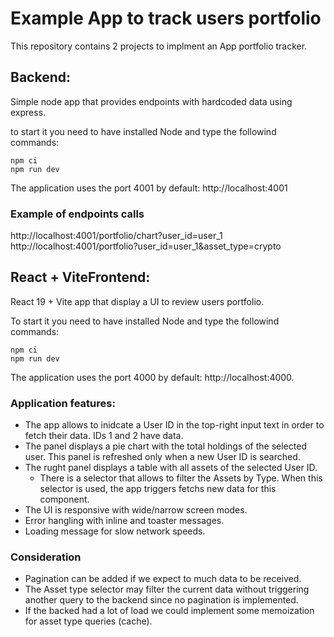 # Example App to track users portfolio

This repository contains 2 projects to implment an App portfolio tracker.

## Backend:
Simple node app that provides endpoints with hardcoded data using express.

to start it you need to have installed Node and type the followind commands:

```
npm ci
npm run dev
```

The application uses the port 4001 by default: http://localhost:4001

### Example of endpoints calls
http://localhost:4001/portfolio/chart?user_id=user_1
http://localhost:4001/portfolio?user_id=user_1&asset_type=crypto



## React + ViteFrontend:

React 19 + Vite app that display a UI to review users portfolio.

To start it you need to have installed Node and type the followind commands:

```
npm ci
npm run dev
```
The application uses the port 4000 by default: http://localhost:4000.

### Application features:
- The app allows to inidcate a User ID in the top-right input text in order to fetch their data. IDs 1 and 2 have data.
- The panel displays a pie chart with the total holdings of the selected user. This panel is refreshed only when a new User ID is searched.
- The rught panel displays a table with all assets of the selected User ID. 
    - There is a selector that allows to filter the Assets by Type. When this selector is used, the app triggers fetchs new data for this component.
- The UI is responsive with wide/narrow screen modes.
- Error hangling with inline and toaster messages.
- Loading message for slow network speeds.


### Consideration
- Pagination can be added if we expect to much data to be received.
- The Asset type selector may filter the current data without triggering another query to the backend since no pagination is implemented.
- If the backed had a lot of load we could implement some memoization for asset type queries (cache).